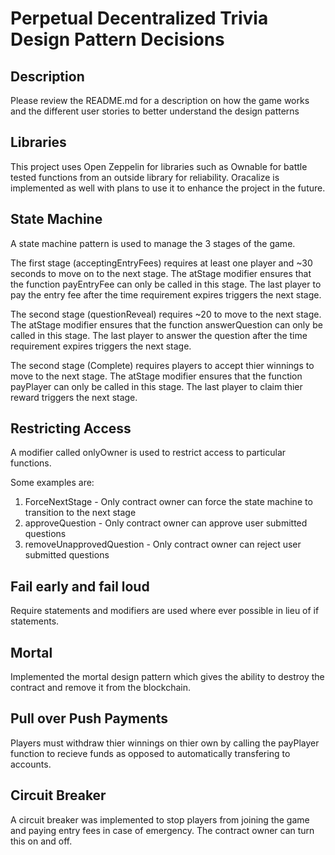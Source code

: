 # Perpetual Decentralized Trivia Design Pattern Decisions

## Description
Please review the README.md for a description on how the game works and the different user stories to better understand the design patterns

## Libraries
This project uses Open Zeppelin for libraries such as Ownable for battle tested functions from an outside library for reliability. Oracalize is implemented as well with plans to use it to enhance the project in the future.

## State Machine
A state machine pattern is used to manage the 3 stages of the game. 

The first stage (acceptingEntryFees) requires at least one player and ~30 seconds to move on to the next stage. The atStage modifier ensures that the function payEntryFee can only be called in this stage. The last player to pay the entry fee after the time requirement expires triggers the next stage.

The second stage (questionReveal) requires ~20 to move to the next stage. The atStage modifier ensures that the function answerQuestion can only be called in this stage. The last player to answer the question after the time requirement expires triggers the next stage.

The second stage (Complete) requires players to accept thier winnings to move to the next stage. The atStage modifier ensures that the function payPlayer can only be called in this stage. The last player to claim thier reward triggers the next stage.

## Restricting Access
A modifier called onlyOwner is used to restrict access to particular functions.

Some examples are:
1. ForceNextStage - Only contract owner can force the state machine to transition to the next stage
2. approveQuestion - Only contract owner can approve user submitted questions
3. removeUnapprovedQuestion - Only contract owner can reject user submitted questions

## Fail early and fail loud
Require statements and modifiers are used where ever possible in lieu of if statements.

## Mortal 
Implemented the mortal design pattern which gives the ability to destroy the contract and remove it from the blockchain.

## Pull over Push Payments
Players must withdraw thier winnings on thier own by calling the payPlayer function to recieve funds as opposed to automatically transfering to accounts.

## Circuit Breaker
A circuit breaker was implemented to stop players from joining the game and paying entry fees in case of emergency. The contract owner can turn this on and off.



